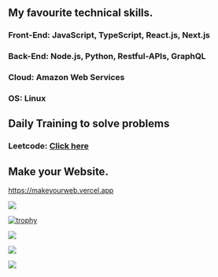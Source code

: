 ## My favourite technical skills.

### Front-End: JavaScript, TypeScript, React.js, Next.js
### Back-End: Node.js, Python, Restful-APIs, GraphQL
### Cloud: Amazon Web Services
### OS: Linux

## Daily Training to solve problems

### Leetcode: [Click here](https://leetcode.com/Hiro9108/)

## Make your Website.

https://makeyourweb.vercel.app


![](https://github-profile-summary-cards.vercel.app/api/cards/profile-details?username=hiro9108&theme=solarized_dark)


<!-- <p align="left"> 

  <img alt="github stats" height="250px" src="https://github-readme-stats.vercel.app/api?username=hiro9108&count_private=true&show_icons=true&show_icons=true&theme=onedark" />

  <img alt="Top Langs" height="250px" src="https://github-readme-stats.vercel.app/api/top-langs/?username=hiro9108&layout=compact&langs_count=10&count_private=true&show_icons=true&show_icons=true&theme=onedark" />
</p> -->

[![trophy](https://github-profile-trophy.vercel.app/?username=hiro9108&theme=gruvbox)](https://github.com/ryo-ma/github-profile-trophy)

[![](https://raw.githubusercontent.com/hiro9108/hiro9108/master/profile-summary-card-output/dracula/0-profile-details.svg)](https://github.com/vn7n24fzkq/github-profile-summary-cards)

[![](https://raw.githubusercontent.com/hiro9108/hiro9108/master/profile-summary-card-output/dracula/1-repos-per-language.svg)](https://github.com/vn7n24fzkq/github-profile-summary-cards)

[![](https://raw.githubusercontent.com/hiro9108/hiro9108/master/profile-summary-card-output/dracula/2-most-commit-language.svg)](https://github.com/vn7n24fzkq/github-profile-summary-cards)

